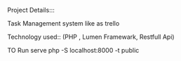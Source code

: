 Project Details:::

Task Management system like as trello 

Technology used::
(PHP , Lumen Framewark, Restfull Api)

TO Run serve
php -S localhost:8000 -t public


